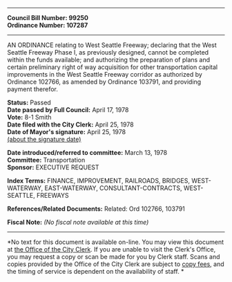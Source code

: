 * * * * *  
  
**Council Bill Number: [](#h0)[](#h2)99250**   
**Ordinance Number: 107287**  
  
* * * * *  
  
AN ORDINANCE relating to West Seattle Freeway; declaring that the West Seattle Freeway Phase I, as previously designed, cannot be completed within the funds available; and authorizing the preparation of plans and certain preliminary right of way acquisition for other transportation capital improvements in the West Seattle Freeway corridor as authorized by Ordinance 102766, as amended by Ordinance 103791, and providing payment therefor.  
  
**Status:** Passed   
**Date passed by Full Council:** April 17, 1978   
**Vote:** 8-1 Smith   
**Date filed with the City Clerk:** April 25, 1978   
**Date of Mayor's signature:** April 25, 1978   
[(about the signature date)](/~public/approvaldate.htm)   
  
  
**Date introduced/referred to committee:** March 13, 1978   
**Committee:** Transportation   
**Sponsor:** EXECUTIVE REQUEST   
  
**Index Terms:** FINANCE, IMPROVEMENT, RAILROADS, BRIDGES, WEST-WATERWAY, EAST-WATERWAY, CONSULTANT-CONTRACTS, WEST-SEATTLE, FREEWAYS  
  
**References/Related Documents:** Related: Ord 102766, 103791  
  
**Fiscal Note:** *(No fiscal note available at this time)*  
  
* * * * *  
  
*No text for this document is available on-line. You may view this document at [the Office of the City Clerk](http://www.seattle.gov/leg/clerk/contactUs.htm). If you are unable to visit the Clerk's Office, you may request a copy or scan be made for you by Clerk staff. Scans and copies provided by the Office of the City Clerk are subject to [copy fees](http://clerk.seattle.gov/~public/clerkfees.htm), and the timing of service is dependent on the availability of staff. *  
  
  
